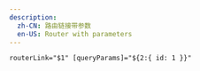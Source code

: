 ```yaml
---
description:
  zh-CN: 路由链接带参数
  en-US: Router with parameters
---
```


```html
routerLink="$1" [queryParams]="${2:{ id: 1 }}"
```
